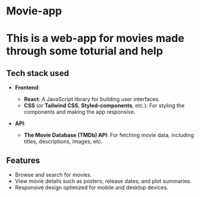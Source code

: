 # Movie-app

<h1>
This is a web-app for movies made through some toturial and help
</h1>

## Tech stack used

- **Frontend**:

  - **React**: A JavaScript library for building user interfaces.
  - **CSS** (or **Tailwind CSS**, **Styled-components**, etc.): For styling the components and making the app responsive.

- **API**:
  - **The Movie Database (TMDb) API**: For fetching movie data, including titles, descriptions, images, etc.

## Features

- Browse and search for movies.
- View movie details such as posters, release dates, and plot summaries.
- Responsive design optimized for mobile and desktop devices.
